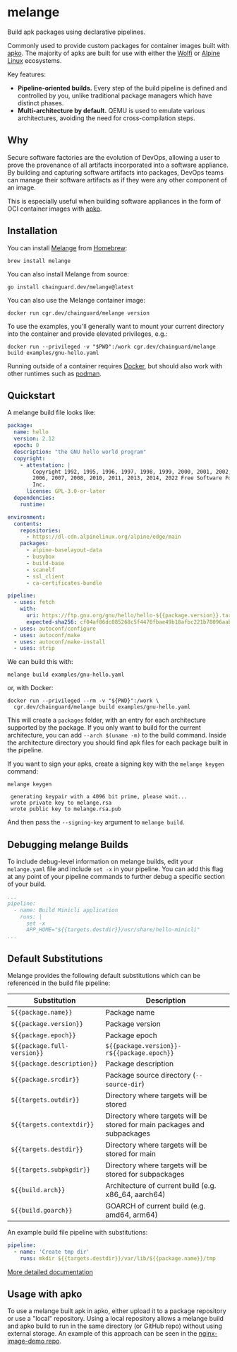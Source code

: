 # melange

Build apk packages using declarative pipelines.

Commonly used to provide custom packages for container images built with [apko][apko]. The majority
of apks are built for use with either the [Wolfi](https://github.com/wolfi-dev) or [Alpine Linux](https://www.alpinelinux.org/) ecosystems.

Key features:

 - **Pipeline-oriented builds.** Every step of the build pipeline is defined and
   controlled by you, unlike traditional package managers which have distinct
   phases.
 - **Multi-architecture by default.** QEMU is used to emulate various
   architectures, avoiding the need for cross-compilation steps.

## Why

Secure software factories are the evolution of DevOps, allowing a
user to prove the provenance of all artifacts incorporated
into a software appliance.  By building and capturing software
artifacts into packages, DevOps teams can manage their software
artifacts as if they were any other component of an image.

This is especially useful when building software appliances in
the form of OCI container images with [apko][apko].

   [apko]: https://github.com/chainguard-dev/apko

## Installation

You can install [Melange](https://formulae.brew.sh/formula/melange) from [Homebrew](https://brew.sh/):

```shell
brew install melange
```

You can also install Melange from source:

```shell
go install chainguard.dev/melange@latest
```

You can also use the Melange container image:

```shell
docker run cgr.dev/chainguard/melange version
```

To use the examples, you'll generally want to mount your current directory into the container and provide elevated privileges, e.g.:

```shell
docker run --privileged -v "$PWD":/work cgr.dev/chainguard/melange build examples/gnu-hello.yaml
```

Running outside of a container requires [Docker](https://docs.docker.com/get-docker/), but should also work with other runtimes such as [podman](https://podman.io/getting-started/installation).

## Quickstart

A melange build file looks like:

```yaml
package:
  name: hello
  version: 2.12
  epoch: 0
  description: "the GNU hello world program"
  copyright:
    - attestation: |
        Copyright 1992, 1995, 1996, 1997, 1998, 1999, 2000, 2001, 2002, 2005,
        2006, 2007, 2008, 2010, 2011, 2013, 2014, 2022 Free Software Foundation,
        Inc.
      license: GPL-3.0-or-later
  dependencies:
    runtime:

environment:
  contents:
    repositories:
      - https://dl-cdn.alpinelinux.org/alpine/edge/main
    packages:
      - alpine-baselayout-data
      - busybox
      - build-base
      - scanelf
      - ssl_client
      - ca-certificates-bundle

pipeline:
  - uses: fetch
    with:
      uri: https://ftp.gnu.org/gnu/hello/hello-${{package.version}}.tar.gz
      expected-sha256: cf04af86dc085268c5f4470fbae49b18afbc221b78096aab842d934a76bad0ab
  - uses: autoconf/configure
  - uses: autoconf/make
  - uses: autoconf/make-install
  - uses: strip
```

We can build this with:

```shell
melange build examples/gnu-hello.yaml
```

or, with Docker:

```shell
docker run --privileged --rm -v "${PWD}":/work \
  cgr.dev/chainguard/melange build examples/gnu-hello.yaml
```

This will create a `packages` folder, with an entry for each architecture supported by the package. If you only want to build for the current architecture, you can add `--arch $(uname -m)` to the build command. Inside the architecture directory you should find apk files for each package built in the pipeline.

If you want to sign your apks, create a signing key with the `melange keygen` command:

```shell
melange keygen
```
```
 generating keypair with a 4096 bit prime, please wait...
 wrote private key to melange.rsa
 wrote public key to melange.rsa.pub
```

And then pass the `--signing-key` argument to `melange build`.

## Debugging melange Builds

To include debug-level information on melange builds, edit your `melange.yaml` file and include `set -x` in your pipeline. You can add this flag at any point of your pipeline commands to further debug a specific section of your build.

```yaml
...
pipeline:
  - name: Build Minicli application
    runs: |
      set -x
      APP_HOME="${{targets.destdir}}/usr/share/hello-minicli"
...
```

## Default Substitutions

Melange provides the following default substitutions which can be referenced in the build file pipeline:

| **Substitution**            | **Description**                                                          |
|-----------------------------|--------------------------------------------------------------------------|
| `${{package.name}}`         | Package name                                                             |
| `${{package.version}}`      | Package version                                                          |
| `${{package.epoch}}`        | Package epoch                                                            |
| `${{package.full-version}}` | `${{package.version}}-r${{package.epoch}}`                               |
| `${{package.description}}`  | Package description                                                      |
| `${{package.srcdir}}`       | Package source directory (`--source-dir`)                                |
| `${{targets.outdir}}`       | Directory where targets will be stored                                   |
| `${{targets.contextdir}}`   | Directory where targets will be stored for main packages and subpackages |
| `${{targets.destdir}}`      | Directory where targets will be stored for main                          |
| `${{targets.subpkgdir}}`    | Directory where targets will be stored for subpackages                   |
| `${{build.arch}}`           | Architecture of current build (e.g. x86_64, aarch64)                     |
| `${{build.goarch}}`         | GOARCH of current build (e.g. amd64, arm64)                              |

An example build file pipeline with substitutions:

```yaml
pipeline:
  - name: 'Create tmp dir'
    runs: mkdir ${{targets.destdir}}/var/lib/${{package.name}}/tmp
```

[More detailed documentation](./docs/)

## Usage with apko

To use a melange built apk in apko, either upload it to a package repository or use a "local" repository. Using a local repository allows a melange build and apko build to run in the same directory (or GitHub repo) without using external storage.
An example of this approach can be seen in the [nginx-image-demo repo](https://github.com/chainguard-dev/nginx-image-demo/).
